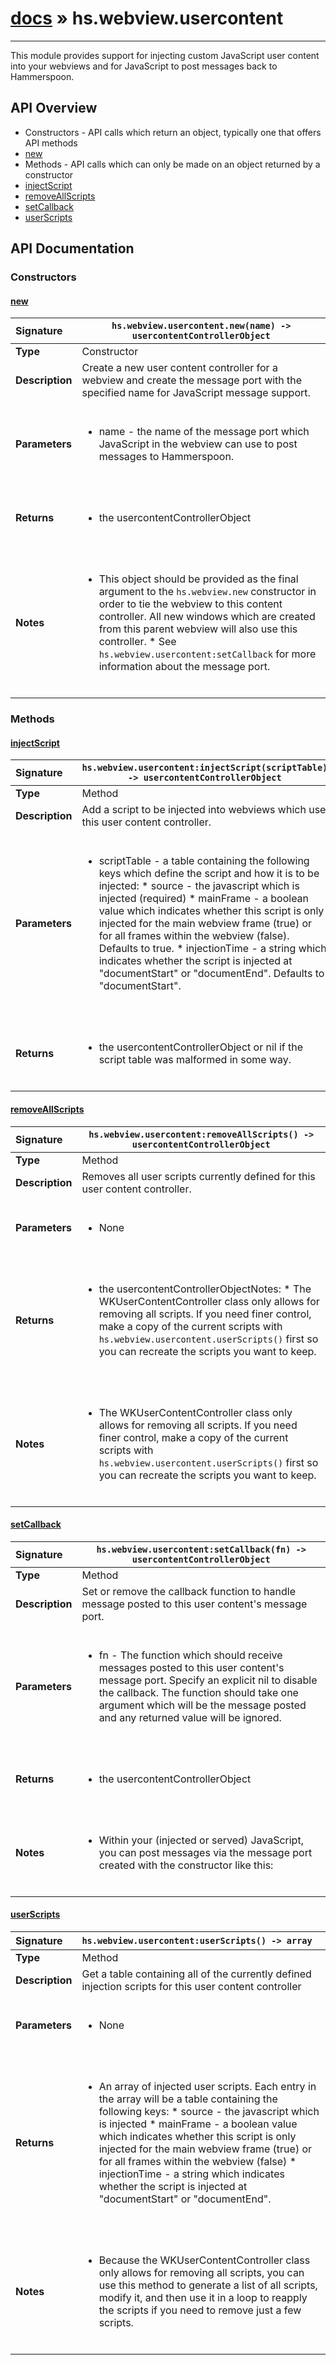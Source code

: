 # [docs](index.md) » hs.webview.usercontent
---

This module provides support for injecting custom JavaScript user content into your webviews and for JavaScript to post messages back to Hammerspoon.

## API Overview
* Constructors - API calls which return an object, typically one that offers API methods
 * [new](#new)
* Methods - API calls which can only be made on an object returned by a constructor
 * [injectScript](#injectscript)
 * [removeAllScripts](#removeallscripts)
 * [setCallback](#setcallback)
 * [userScripts](#userscripts)

## API Documentation

### Constructors

#### [new](#new)
| <span style="float: left;">**Signature**</span> | <span style="float: left;">`hs.webview.usercontent.new(name) -> usercontentControllerObject` </span>                                                          |
| -----------------------------------------------------|---------------------------------------------------------------------------------------------------------|
| **Type**                                             | Constructor                                                                                         |
| **Description**                                      | Create a new user content controller for a webview and create the message port with the specified name for JavaScript message support.                                                                                         |
| **Parameters**                                       | <ul><br /><li>name - the name of the message port which JavaScript in the webview can use to post messages to Hammerspoon.</li><br /></ul>                                        |
| **Returns**                                          | <ul><br /><li>the usercontentControllerObject</li><br /></ul>                                           |
| **Notes**                                            | <ul><br /><li>This object should be provided as the final argument to the <code>hs.webview.new</code> constructor in order to tie the webview to this content controller.  All new windows which are created from this parent webview will also use this controller. * See <code>hs.webview.usercontent:setCallback</code> for more information about the message port.</li><br /></ul>                                             |

### Methods

#### [injectScript](#injectscript)
| <span style="float: left;">**Signature**</span> | <span style="float: left;">`hs.webview.usercontent:injectScript(scriptTable) -> usercontentControllerObject` </span>                                                          |
| -----------------------------------------------------|---------------------------------------------------------------------------------------------------------|
| **Type**                                             | Method                                                                                         |
| **Description**                                      | Add a script to be injected into webviews which use this user content controller.                                                                                         |
| **Parameters**                                       | <ul><br /><li>scriptTable - a table containing the following keys which define the script and how it is to be injected:   * source        - the javascript which is injected (required)   * mainFrame     - a boolean value which indicates whether this script is only injected for the main webview frame (true) or for all frames within the webview (false).  Defaults to true.   * injectionTime - a string which indicates whether the script is injected at "documentStart" or "documentEnd". Defaults to "documentStart".</li><br /></ul>                                        |
| **Returns**                                          | <ul><br /><li>the usercontentControllerObject or nil if the script table was malformed in some way.</li><br /></ul>                                           |

#### [removeAllScripts](#removeallscripts)
| <span style="float: left;">**Signature**</span> | <span style="float: left;">`hs.webview.usercontent:removeAllScripts() -> usercontentControllerObject` </span>                                                          |
| -----------------------------------------------------|---------------------------------------------------------------------------------------------------------|
| **Type**                                             | Method                                                                                         |
| **Description**                                      | Removes all user scripts currently defined for this user content controller.                                                                                         |
| **Parameters**                                       | <ul><br /><li>None</li><br /></ul>                                        |
| **Returns**                                          | <ul><br /><li>the usercontentControllerObjectNotes: * The WKUserContentController class only allows for removing all scripts.  If you need finer control, make a copy of the current scripts with <code>hs.webview.usercontent.userScripts()</code> first so you can recreate the scripts you want to keep.</li><br /></ul>                                           |
| **Notes**                                            | <ul><br /><li>The WKUserContentController class only allows for removing all scripts.  If you need finer control, make a copy of the current scripts with <code>hs.webview.usercontent.userScripts()</code> first so you can recreate the scripts you want to keep.</li><br /></ul>                                             |

#### [setCallback](#setcallback)
| <span style="float: left;">**Signature**</span> | <span style="float: left;">`hs.webview.usercontent:setCallback(fn) -> usercontentControllerObject` </span>                                                          |
| -----------------------------------------------------|---------------------------------------------------------------------------------------------------------|
| **Type**                                             | Method                                                                                         |
| **Description**                                      | Set or remove the callback function to handle message posted to this user content's message port.                                                                                         |
| **Parameters**                                       | <ul><br /><li>fn - The function which should receive messages posted to this user content's message port.  Specify an explicit nil to disable the callback.  The function should take one argument which will be the message posted and any returned value will be ignored.</li><br /></ul>                                        |
| **Returns**                                          | <ul><br /><li>the usercontentControllerObject</li><br /></ul>                                           |
| **Notes**                                            | <ul><br /><li>Within your (injected or served) JavaScript, you can post messages via the message port created with the constructor like this:</li><br /></ul>                                             |

#### [userScripts](#userscripts)
| <span style="float: left;">**Signature**</span> | <span style="float: left;">`hs.webview.usercontent:userScripts() -> array` </span>                                                          |
| -----------------------------------------------------|---------------------------------------------------------------------------------------------------------|
| **Type**                                             | Method                                                                                         |
| **Description**                                      | Get a table containing all of the currently defined injection scripts for this user content controller                                                                                         |
| **Parameters**                                       | <ul><br /><li>None</li><br /></ul>                                        |
| **Returns**                                          | <ul><br /><li>An array of injected user scripts.  Each entry in the array will be a table containing the following keys:   * source        - the javascript which is injected   * mainFrame     - a boolean value which indicates whether this script is only injected for the main webview frame (true) or for all frames within the webview (false)   * injectionTime - a string which indicates whether the script is injected at "documentStart" or "documentEnd".</li><br /></ul>                                           |
| **Notes**                                            | <ul><br /><li>Because the WKUserContentController class only allows for removing all scripts, you can use this method to generate a list of all scripts, modify it, and then use it in a loop to reapply the scripts if you need to remove just a few scripts.</li><br /></ul>                                             |

